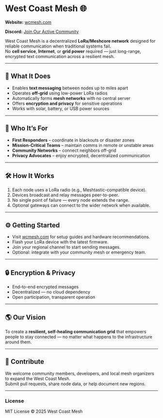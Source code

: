 # West Coast Mesh 🌐

**Website:** [wcmesh.com](https://www.wcmesh.com)

**Discord:** [Join Our Active Community](https://discord.com/invite/wcmesh)

West Coast Mesh is a decentralized **LoRa/Meshcore network** designed for reliable communication when traditional systems fail.  
No **cell service**, **Internet**, or **grid power** required — just long-range, encrypted text communication across a resilient mesh.

---

## 🚨 What It Does
- Enables **text messaging** between nodes up to miles apart  
- Operates **off-grid** using low-power LoRa radios  
- Automatically forms **mesh networks** with no central server  
- Offers **encryption and privacy** for sensitive operations  
- Works with solar, battery, or USB power sources  

---

## 🧭 Who It’s For
- **First Responders** – coordinate in blackouts or disaster zones  
- **Mission-Critical Teams** – maintain comms in remote or unstable areas  
- **Community Networks** – connect neighbors off-grid  
- **Privacy Advocates** – enjoy encrypted, decentralized communication  

---

## 🛠️ How It Works
1. Each node uses a LoRa radio (e.g., Meshtastic-compatible device).  
2. Devices broadcast and relay messages peer-to-peer.  
3. No single point of failure — every node extends the range.  
4. Optional gateways can connect to the wider network when available.  

---

## ⚙️ Getting Started
- Visit [wcmesh.com](https://www.wcmesh.com) for setup guides and hardware recommendations.  
- Flash your LoRa device with the latest firmware.  
- Join your regional channel to start sending messages.  
- Optional: integrate with your community mesh or emergency team.

---

## 🔒 Encryption & Privacy
- End-to-end encrypted messages  
- Decentralized — no cloud dependency  
- Open participation, transparent operation  

---

## 🌎 Our Vision
To create a **resilient, self-healing communication grid** that empowers people to stay connected — no matter what happens to the infrastructure around them.

---

## 🤝 Contribute
We welcome community members, developers, and local mesh organizers to expand the West Coast Mesh.  
Submit pull requests, share node data, or help document new regions.

---

### License
MIT License © 2025 West Coast Mesh
